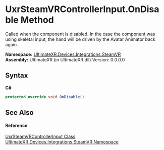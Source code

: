 # UxrSteamVRControllerInput.OnDisable Method 
 

Called when the component is disabled. In the case the component was using skeletal input, the hand will be driven by the Avatar Animator back again.

**Namespace:**&nbsp;<a href="N_UltimateXR_Devices_Integrations_SteamVR">UltimateXR.Devices.Integrations.SteamVR</a><br />**Assembly:**&nbsp;UltimateXR (in UltimateXR.dll) Version: 0.0.0.0

## Syntax

**C#**<br />
``` C#
protected override void OnDisable()
```


## See Also


#### Reference
<a href="T_UltimateXR_Devices_Integrations_SteamVR_UxrSteamVRControllerInput">UxrSteamVRControllerInput Class</a><br /><a href="N_UltimateXR_Devices_Integrations_SteamVR">UltimateXR.Devices.Integrations.SteamVR Namespace</a><br />
